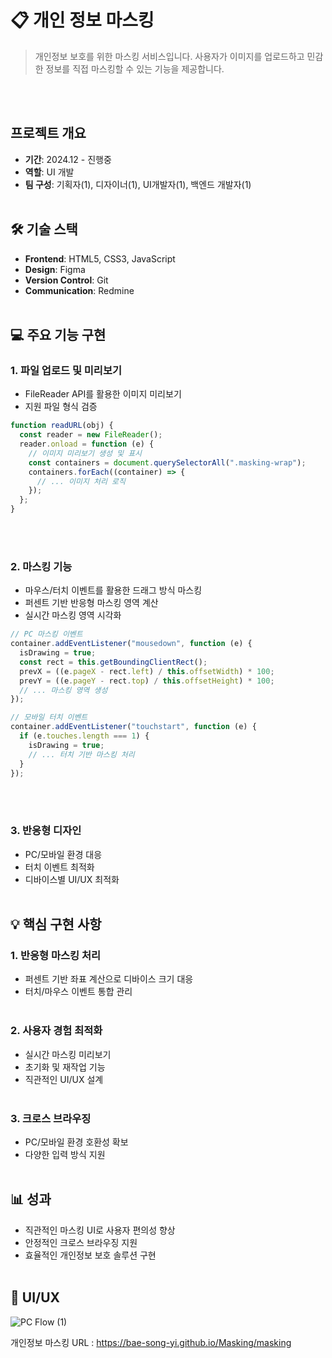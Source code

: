 # 📋 개인 정보 마스킹

> 개인정보 보호를 위한 마스킹 서비스입니다. 사용자가 이미지를 업로드하고 민감한 정보를 직접 마스킹할 수 있는 기능을 제공합니다.

<br/><br/>

## 프로젝트 개요

- **기간**: 2024.12 - 진행중
- **역할**: UI 개발
- **팀 구성**: 기획자(1), 디자이너(1), UI개발자(1), 백엔드 개발자(1)
  <br/><br/>

## 🛠 기술 스택

- **Frontend**: HTML5, CSS3, JavaScript
- **Design**: Figma
- **Version Control**: Git
- **Communication**: Redmine
  <br/><br/>

## 💻 주요 기능 구현

### 1. **파일 업로드 및 미리보기**
- FileReader API를 활용한 이미지 미리보기
- 지원 파일 형식 검증

```javascript
function readURL(obj) {
  const reader = new FileReader();
  reader.onload = function (e) {
    // 이미지 미리보기 생성 및 표시
    const containers = document.querySelectorAll(".masking-wrap");
    containers.forEach((container) => {
      // ... 이미지 처리 로직
    });
  };
}
```
<br/><br/>
### 2. **마스킹 기능**
- 마우스/터치 이벤트를 활용한 드래그 방식 마스킹
- 퍼센트 기반 반응형 마스킹 영역 계산
- 실시간 마스킹 영역 시각화

```javascript
// PC 마스킹 이벤트
container.addEventListener("mousedown", function (e) {
  isDrawing = true;
  const rect = this.getBoundingClientRect();
  prevX = ((e.pageX - rect.left) / this.offsetWidth) * 100;
  prevY = ((e.pageY - rect.top) / this.offsetHeight) * 100;
  // ... 마스킹 영역 생성
});

// 모바일 터치 이벤트
container.addEventListener("touchstart", function (e) {
  if (e.touches.length === 1) {
    isDrawing = true;
    // ... 터치 기반 마스킹 처리
  }
});
```
<br/><br/>
### 3. **반응형 디자인**
- PC/모바일 환경 대응
- 터치 이벤트 최적화
- 디바이스별 UI/UX 최적화
  <br/><br/>

## 💡 핵심 구현 사항

### 1. 반응형 마스킹 처리

- 퍼센트 기반 좌표 계산으로 디바이스 크기 대응
- 터치/마우스 이벤트 통합 관리
<br/><br/>

### 2. 사용자 경험 최적화

- 실시간 마스킹 미리보기
- 초기화 및 재작업 기능
- 직관적인 UI/UX 설계
<br/><br/>

### 3. 크로스 브라우징

- PC/모바일 환경 호환성 확보
- 다양한 입력 방식 지원
  <br/><br/>

## 📊 성과

- 직관적인 마스킹 UI로 사용자 편의성 향상
- 안정적인 크로스 브라우징 지원
- 효율적인 개인정보 보호 솔루션 구현
  <br/><br/>

## 📱 UI/UX
![PC Flow (1)](https://github.com/user-attachments/assets/aec2036c-eca7-4edc-b22c-f0a37ab7288c)

개인정보 마스킹 URL : https://bae-song-yi.github.io/Masking/masking
